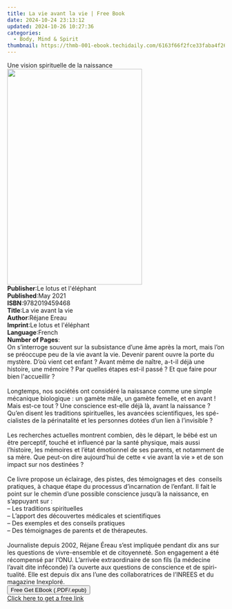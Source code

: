 ```yaml
---
title: La vie avant la vie | Free Book
date: 2024-10-24 23:13:12
updated: 2024-10-26 10:27:36
categories:
  - Body, Mind & Spirit
thumbnail: https://thmb-001-ebook.techidaily.com/6163f66f2fce33faba4f2613efe2c03157f3f6f68e13a8bc5bef8743ddb12b06.jpg
---
```

<main id="book-container">
  <div class="flex flex-col">
    <div class="book-brief flex-1 py-6 px-4 sm:p-6 md:py-10 md:px-8">
      <!-- brief-->
      <div class="book-brief-main">Une vision spirituelle de la naissance</div>
    </div>
    <div
      class="book-meta-info flex-1 grid gap-4 col-start-1 col-end-3 row-start-1 sm:mb-6 sm:grid-cols-4 lg:gap-6 lg:col-start-2 lg:row-end-6 lg:row-span-6 lg:mb-0"
    >
      <div
        class="book-meta-info-left place-content-center mt-4 p-4 text-sm leading-6 col-start-2 col-span-2 dark:text-slate-400"
      >
        <img
          class="w-full h-500 object-cover rounded-lg sm:h-255 sm:col-span-2 lg:col-span-full"
          src="https://img-001-ebook.techidaily.com/3e253b980b759dafff929c1ec2a8c5750fd287297e1e289f9dc9b162c86b1688.jpg"
          alt=""
          width="312"
          height="500"
        />
      </div>
      <div
        class="book-meta-info-right mt-2 col-start-1 row-start-2 col-span-3 self-center"
      >
        <!-- meta data  -->
        <div class="flex flex-col px-4 md:px-8">
          <div class="flex-1">
            <strong>Publisher</strong>:<span class="px-2"
              >Le lotus et l&#39;éléphant</span
            >
          </div>
          <div class="flex-1">
            <strong>Published</strong>:<span class="px-2">May 2021</span>
          </div>
          <div class="flex-1">
            <strong>ISBN</strong>:<span class="px-2">9782019459468</span>
          </div>
          <div class="flex-1">
            <strong>Title</strong>:<span class="px-2">La vie avant la vie</span>
          </div>
          <div class="flex-1">
            <strong>Author</strong>:<span class="px-2">Réjane Ereau</span>
          </div>
          <div class="flex-1">
            <strong>Imprint</strong>:<span class="px-2"
              >Le lotus et l&#39;éléphant</span
            >
          </div>
          <div class="flex-1">
            <strong>Language</strong>:<span class="px-2">French</span>
          </div>
          <div class="flex-1">
            <strong>Number of Pages</strong>:<span class="px-2"></span>
          </div>
        </div>
      </div>
    </div>
    <div class="book-description flex-1 py-6 px-4 sm:p-6 md:py-10 md:px-8">
      <div class="book-description-main">
        <div accordion-content="" id="description">
          On s’interroge souvent sur la subsistance d’une âme après la mort,
          mais l’on se préoccupe peu de la vie avant la vie. Devenir parent
          ouvre la porte du mystère. D’où vient cet enfant ? Avant même de
          naître, a-t-il déjà une histoire, une mémoire ? Par quelles étapes
          est-il passé ? Et que faire pour bien l'accueillir ?<br /><br />Longtemps,
          nos sociétés ont considéré la naissance comme une simple mécanique
          biologique : un gamète mâle, un gamète femelle, et en avant ! Mais
          est-ce tout ? Une conscience est-elle déjà là, avant la naissance ?
          Qu’en disent les traditions spirituelles, les avancées scientifiques,
          les spé-cialistes de la périnatalité et les personnes dotées d’un lien
          à l’invisible ?<br /><br />Les recherches actuelles montrent combien,
          dès le départ, le bébé est un être perceptif, touché et influencé par
          la santé physique, mais aussi l’histoire, les mémoires et l’état
          émotionnel de ses parents, et notamment de sa mère. Que peut-on dire
          aujourd’hui de cette « vie avant la vie » et de son impact sur nos
          destinées ?<br /><br />Ce livre propose un éclairage, des pistes, des
          témoignages et des&nbsp; conseils pratiques, à chaque étape du
          processus d’incarnation de l’enfant. Il fait le point sur le chemin
          d’une possible conscience jusqu’à la naissance, en s’appuyant sur :<br />–
          Les traditions spirituelles<br />– L’apport des découvertes médicales
          et scientifiques<br />– Des exemples et des conseils pratiques<br />–
          Des témoignages de parents et de thérapeutes.<br /><br />Journaliste
          depuis 2002, Réjane Éreau s’est impliquée pendant dix ans sur les
          questions de vivre-ensemble et de citoyenneté. Son engagement a été
          récompensé par l’ONU. L’arrivée extraordinaire de son fils (la
          médecine l’avait dite inféconde) l’a ouverte aux questions de
          conscience et de spiri-tualité. Elle est depuis dix ans l’une des
          collaboratrices de l’INREES et du magazine Inexploré.
        </div>
        <div class="accordion-fader"></div>
      </div>
    </div>
    <div class="book-excerpts flex-1 py-6 px-4 sm:p-6 md:py-10 md:px-8"></div>
    <div
      class="book-about-author flex-1 py-6 px-4 sm:p-6 md:py-10 md:px-8"
    ></div>
    <div class="book-free-get flex-1 py-6 px-4 sm:p-6 md:py-10 md:px-8">
      <button
        id="btn-free-get"
        class="bg-blue-500 hover:bg-blue-700 text-white font-bold py-2 px-4 rounded"
      >
        Free Get EBook (.PDF/.epub)
      </button>
      <div id="countdown-display" class="px-2 text-lg mt-2"></div>
      <a
        id="free-link"
        class="hidden bg-blue-500 hover:bg-blue-700 text-white font-bold py-2 px-4 rounded"
        href="https://www.ebooks.com/en-us/book/210307135/la-vie-avant-la-vie/r-jane-ereau/"
        target="_blank"
        >Click here to get a free link</a
      >
    </div>
    <script>
      let countdownTime = 0;
      let countdownInterval = null;
      document
        .getElementById('btn-free-get')
        .addEventListener('click', startCountdown);
      function startCountdown() {
        countdownTime = new Date().getTime() + 60000 * 3;
        countdownInterval = setInterval(updateCountdown, 1000);
        document.getElementById('btn-free-get').disabled = true;
        document
          .getElementById('btn-free-get')
          .classList.add('bg-gray-500', 'cursor-not-allowed');
      }
      function updateCountdown() {
        let currentTime = new Date().getTime();
        let timeLeft = countdownTime - currentTime;
        let secondsLeft = Math.floor(timeLeft / 1000);
        document.getElementById('countdown-display').innerHTML =
          `Remaining time: ${secondsLeft} seconds.`;
        if (secondsLeft <= 0) {
          clearInterval(countdownInterval);
          document.getElementById('btn-free-get').classList.add('hidden');
          document.getElementById('free-link').classList.remove('hidden');
          document.getElementById('countdown-display').innerHTML = '';
        }
      }
    </script>
  </div>
</main>
